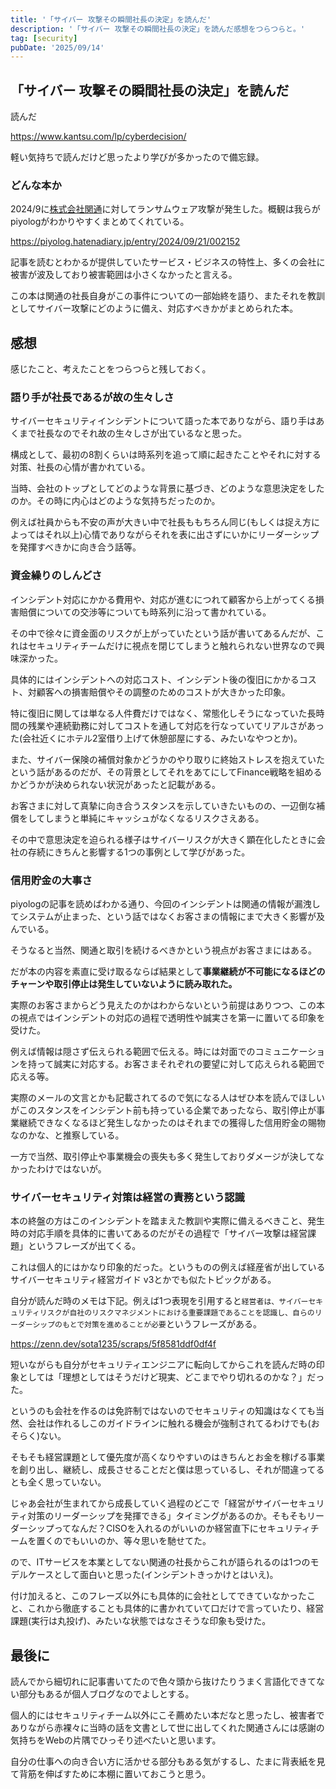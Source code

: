 ```yaml
---
title: '「サイバー 攻撃その瞬間社長の決定」を読んだ'
description: '「サイバー 攻撃その瞬間社長の決定」を読んだ感想をつらつらと。'
tag: [security]
pubDate: '2025/09/14'
---
```


## 「サイバー 攻撃その瞬間社長の決定」を読んだ

読んだ

https://www.kantsu.com/lp/cyberdecision/

軽い気持ちで読んだけど思ったより学びが多かったので備忘録。

### どんな本か

2024/9に[株式会社関通](https://www.kantsu.com/)に対してランサムウェア攻撃が発生した。概観は我らがpiyologがわかりやすくまとめてくれている。

https://piyolog.hatenadiary.jp/entry/2024/09/21/002152

記事を読むとわかるが提供していたサービス・ビジネスの特性上、多くの会社に被害が波及しており被害範囲は小さくなかったと言える。

この本は関通の社長自身がこの事件についての一部始終を語り、またそれを教訓としてサイバー攻撃にどのように備え、対応すべきかがまとめられた本。

## 感想

感じたこと、考えたことをつらつらと残しておく。

### 語り手が社長であるが故の生々しさ

サイバーセキュリティインシデントについて語った本でありながら、語り手はあくまで社長なのでそれ故の生々しさが出ているなと思った。

構成として、最初の8割くらいは時系列を追って順に起きたことやそれに対する対策、社長の心情が書かれている。

当時、会社のトップとしてどのような背景に基づき、どのような意思決定をしたのか。その時に内心はどのような気持ちだったのか。

例えば社員からも不安の声が大きい中で社長ももちろん同じ(もしくは捉え方によってはそれ以上)心情でありながらそれを表に出さずにいかにリーダーシップを発揮すべきかに向き合う話等。

### 資金繰りのしんどさ

インシデント対応にかかる費用や、対応が進むにつれて顧客から上がってくる損害賠償についての交渉等についても時系列に沿って書かれている。

その中で徐々に資金面のリスクが上がっていたという話が書いてあるんだが、これはセキュリティチームだけに視点を閉じてしまうと触れられない世界なので興味深かった。

具体的にはインシデントへの対応コスト、インシデント後の復旧にかかるコスト、対顧客への損害賠償やその調整のためのコストが大きかった印象。

特に復旧に関しては単なる人件費だけではなく、常態化しそうになっていた長時間の残業や連続勤務に対してコストを通して対応を行なっていてリアルさがあった(会社近くにホテル2室借り上げて休憩部屋にする、みたいなやつとか)。

また、サイバー保険の補償対象かどうかのやり取りに終始ストレスを抱えていたという話があるのだが、その背景としてそれをあてにしてFinance戦略を組めるかどうかが決められない状況があったと記載がある。

お客さまに対して真摯に向き合うスタンスを示していきたいものの、一辺倒な補償をしてしまうと単純にキャッシュがなくなるリスクさえある。

その中で意思決定を迫られる様子はサイバーリスクが大きく顕在化したときに会社の存続にきちんと影響する1つの事例として学びがあった。

### 信用貯金の大事さ

piyologの記事を読めばわかる通り、今回のインシデントは関通の情報が漏洩してシステムが止まった、という話ではなくお客さまの情報にまで大きく影響が及んでいる。

そうなると当然、関通と取引を続けるべきかという視点がお客さまにはある。

だが本の内容を素直に受け取るならば結果として**事業継続が不可能になるほどのチャーンや取引停止は発生していないように読み取れた。**

実際のお客さまからどう見えたのかはわからないという前提はありつつ、この本の視点ではインシデントの対応の過程で透明性や誠実さを第一に置いてる印象を受けた。

例えば情報は隠さず伝えられる範囲で伝える。時には対面でのコミュニケーションを持って誠実に対応する。お客さまそれぞれの要望に対して応えられる範囲で応える等。

実際のメールの文言とかも記載されてるので気になる人はぜひ本を読んでほしいがこのスタンスをインシデント前も持っている企業であったなら、取引停止が事業継続できなくなるほど発生しなかったのはそれまでの獲得した信用貯金の賜物なのかな、と推察している。

一方で当然、取引停止や事業機会の喪失も多く発生しておりダメージが決してなかったわけではないが。

### サイバーセキュリティ対策は経営の責務という認識

本の終盤の方はこのインシデントを踏まえた教訓や実際に備えるべきこと、発生時の対応手順を具体的に書いてあるのだがその過程で「サイバー攻撃は経営課題」というフレーズが出てくる。

これは個人的にはかなり印象的だった。というものの例えば経産省が出しているサイバーセキュリティ経営ガイド v3とかでも似たトピックがある。

自分が読んだ時のメモは下記。例えば1つ表現を引用すると`経営者は、サイバーセキュリティリスクが自社のリスクマネジメントにおける重要課題であることを認識し、自らのリーダーシップのもとで対策を進めることが必要`というフレーズがある。

https://zenn.dev/sota1235/scraps/5f8581ddf0df4f

短いながらも自分がセキュリティエンジニアに転向してからこれを読んだ時の印象としては「理想としてはそうだけど現実、どこまでやり切れるのかな？」だった。

というのも会社を作るのは免許制ではないのでセキュリティの知識はなくても当然、会社は作れるしこのガイドラインに触れる機会が強制されてるわけでも(おそらく)ない。

そもそも経営課題として優先度が高くなりやすいのはきちんとお金を稼げる事業を創り出し、継続し、成長させることだと僕は思っているし、それが間違ってるとも全く思っていない。

じゃあ会社が生まれてから成長していく過程のどこで「経営がサイバーセキュリティ対策のリーダーシップを発揮できる」タイミングがあるのか。そもそもリーダーシップってなんだ？CISOを入れるのがいいのか経営直下にセキュリティチームを置くのでもいいのか、等々思いを馳せてた。

ので、ITサービスを本業としてない関通の社長からこれが語られるのは1つのモデルケースとして面白いと思った(インシデントきっかけとはいえ)。

付け加えると、このフレーズ以外にも具体的に会社としてできていなかったこと、これから徹底することも具体的に書かれていて口だけで言っていたり、経営課題(実行は丸投げ)、みたいな状態ではなさそうな印象も受けた。

## 最後に

読んでから細切れに記事書いてたので色々頭から抜けたりうまく言語化できてない部分もあるが個人ブログなのでよしとする。

個人的にはセキュリティチーム以外にこそ薦めたい本だなと思ったし、被害者でありながら赤裸々に当時の話を文書として世に出してくれた関通さんには感謝の気持ちをWebの片隅でひっそり述べたいと思います。

自分の仕事への向き合い方に活かせる部分もある気がするし、たまに背表紙を見て背筋を伸ばすために本棚に置いておこうと思う。
